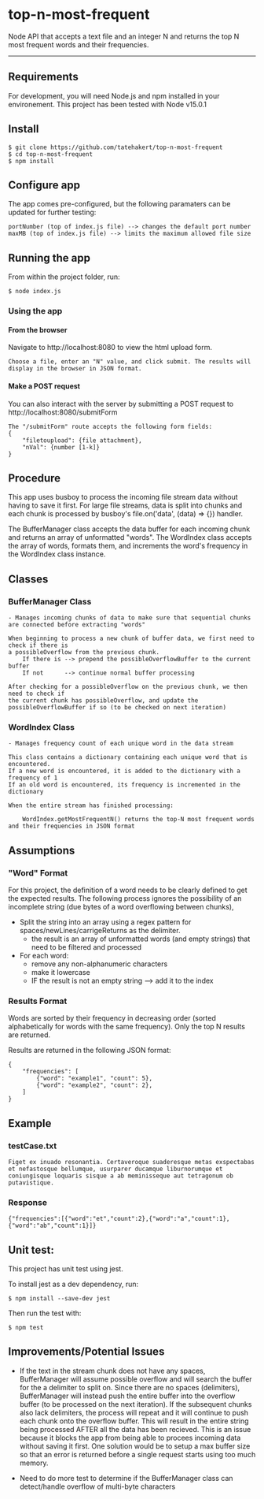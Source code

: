 # top-n-most-frequent

Node API that accepts a text file and an integer N and returns the top N most frequent words and their frequencies.


---
## Requirements

For development, you will need Node.js and npm installed in your environement.
This project has been tested with Node v15.0.1

## Install

    $ git clone https://github.com/tatehakert/top-n-most-frequent
    $ cd top-n-most-frequent
    $ npm install

## Configure app

The app comes pre-configured, but the following paramaters can be updated for further testing:

    portNumber (top of index.js file) --> changes the default port number
    maxMB (top of index.js file) --> limits the maximum allowed file size
    
## Running the app
From within the project folder, run:
    
    $ node index.js

### Using the app

#### From the browser
Navigate to http://localhost:8080 to view the html upload form.

    Choose a file, enter an "N" value, and click submit. The results will display in the browser in JSON format.

#### Make a POST request
You can also interact with the server by submitting a POST request to http://localhost:8080/submitForm

    The "/submitForm" route accepts the following form fields:
    {
        "filetoupload": {file attachment},
        "nVal": {number [1-k]}
    }

## Procedure

This app uses busboy to process the incoming file stream data without having to save it first. For large file streams, data is split into chunks and each chunk is processed by busboy's file.on('data', (data) => {}) handler.

The BufferManager class accepts the data buffer for each incoming chunk and returns an array of unformatted "words". The WordIndex class accepts the array of words, formats them, and increments the word's frequency in the WordIndex class instance. 

## Classes

### BufferManager Class
    - Manages incoming chunks of data to make sure that sequential chunks are connected before extracting "words"
    
    When beginning to process a new chunk of buffer data, we first need to check if there is 
    a possibleOverflow from the previous chunk.
        If there is --> prepend the possibleOverflowBuffer to the current buffer
        If not      --> continue normal buffer processing

    After checking for a possibleOverflow on the previous chunk, we then need to check if 
    the current chunk has possibleOverflow, and update the possibleOverflowBuffer if so (to be checked on next iteration)

### WordIndex Class
    - Manages frequency count of each unique word in the data stream

    This class contains a dictionary containing each unique word that is encountered. 
    If a new word is encountered, it is added to the dictionary with a frequency of 1
    If an old word is encountered, its frequency is incremented in the dictionary

    When the entire stream has finished processing:

        WordIndex.getMostFrequentN() returns the top-N most frequent words and their frequencies in JSON format

## Assumptions
### "Word" Format
For this project, the definition of a word needs to be clearly defined to get the expected results.
The following process ignores the possibility of an incomplete string (due bytes of a word overflowing between chunks), 
 - Split the string into an array using a regex pattern for spaces/newLines/carrigeReturns as the delimiter.
    - the result is an array of unformatted words (and empty strings) that need to be filtered and processed
 - For each word:
    - remove any non-alphanumeric characters
    - make it lowercase
    - IF the result is not an empty string --> add it to the index


### Results Format
Words are sorted by their frequency in decreasing order (sorted alphabetically for words with the same frequency).
Only the top N results are returned.

Results are returned in the following JSON format:

    {
        "frequencies": [
            {"word": "example1", "count": 5},
            {"word": "example2", "count": 2},
        ]
    }


## Example
### testCase.txt
    Figet ex inuado resonantia. Certaveroque suaderesque metas exspectabas et nefastosque bellumque, usurparer ducamque liburnorumque et coniungisque loquaris sisque a ab meminisseque aut tetragonum ob putavistique.
### Response
    {"frequencies":[{"word":"et","count":2},{"word":"a","count":1},{"word":"ab","count":1}]}


## Unit test:
This project has unit test using jest.

To install jest as a dev dependency, run:
    
    $ npm install --save-dev jest

Then run the test with:
    
    $ npm test

## Improvements/Potential Issues

- If the text in the stream chunk does not have any spaces, BufferManager will assume possible overflow and will search the buffer for the a delimiter to split on. Since there are no spaces (delimiters), BufferManager will instead push the entire buffer into the overflow buffer (to be processed on the next iteration). If the subsequent chunks also lack delimiters, the process will repeat and it will continue to push each chunk onto the overflow buffer. This will result in the entire string being processed AFTER all the data has been recieved. This is an issue because it blocks the app from being able to procees incoming data without saving it first. One solution would be to setup a max buffer size so that an error is returned before a single request starts using too much memory.

- Need to do more test to determine if the BufferManager class can detect/handle overflow of multi-byte characters 

